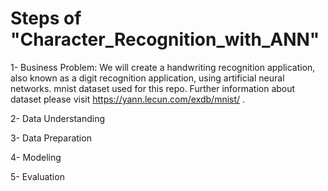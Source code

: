 # Steps of "Character_Recognition_with_ANN"


1- Business Problem:
   We will create a handwriting recognition application, also known as a digit recognition application, using artificial neural networks.
   mnist dataset used for this repo. Further information about dataset please visit https://yann.lecun.com/exdb/mnist/ .

2- Data Understanding

3- Data Preparation

4- Modeling

5- Evaluation
